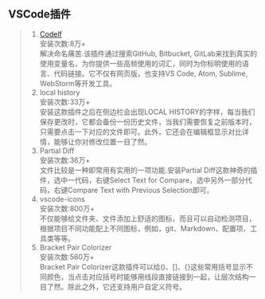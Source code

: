 ## VSCode插件
>1. [ Codelf](https://unbug.github.io/codelf/)<br>
    安装次数:8万+<br>
    解决命名痛苦.该插件通过搜索GitHub, Bitbucket, GitLab来找到真实的使用变量名，为你提供一些高频使用的词汇，同时为你标明使用的语言、代码链接。它不仅有网页版，也支持VS Code, Atom, Sublime, WebStorm等开发工具。
>2. local history<br>
    安装次数:33万+<br>
    安装这款插件之后在侧边栏会出现LOCAL HISTORY的字样，每当我们保存更改时，它都会备份一份历史文件，当我们需要恢复之前版本时，只需要点击一下对应的文件即可。此外，它还会在编辑框显示对比详情，能够让你对修改位置一目了然。
>3.  Partial Diff<br>
    安装次数:36万+<br>
    文件比较是一种即常用有实用的一项功能.安装Partial Diff这款神奇的插件，选中一代码，右键Select Text for Compare，选中另外一部分代码，右键Compare Text with Previous Selection即可。
>4. vscode-icons<br>
    安装次数:800万+<br>
    不仅能够给文件夹、文件添加上舒适的图标，而且可以自动检测项目，根据项目不同功能配上不同图标，例如，git、Markdown、配置项、工具类等等。
>5. Bracket Pair Colorizer<br>
    安装次数:560万+<br>
    Bracket Pair Colorizer这款插件可以给()、[]、{}这些常用括号显示不同颜色，当点击对应括号时能够用线段直接链接到一起，让层次结构一目了然。除此之外，它还支持用户自定义符号。